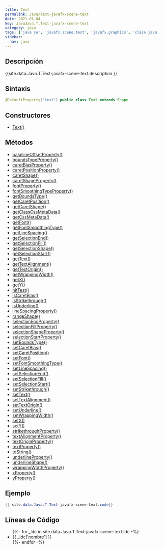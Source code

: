 ```yaml
---
title: Text
permalink: Java/Text-javafx-scene-text
date: 2021-01-04
key: JavaJava.T.Text-javafx-scene-text
category: java
tags: ['java se', 'javafx.scene.text', 'javafx.graphics', 'clase java', 'JavaFX 2.0']
sidebar: 
  nav: java
---
```


## Descripción
{{site.data.Java.T.Text-javafx-scene-text.description }}

## Sintaxis
~~~java
@DefaultProperty("text") public class Text extends Shape
~~~

## Constructores
* [Text()](/Java/Text-javafx-scene-text/Text/)

## Métodos
* [baselineOffsetProperty()](/Java/Text-javafx-scene-text/baselineOffsetProperty)
* [boundsTypeProperty()](/Java/Text-javafx-scene-text/boundsTypeProperty)
* [caretBiasProperty()](/Java/Text-javafx-scene-text/caretBiasProperty)
* [caretPositionProperty()](/Java/Text-javafx-scene-text/caretPositionProperty)
* [caretShape()](/Java/Text-javafx-scene-text/caretShape)
* [caretShapeProperty()](/Java/Text-javafx-scene-text/caretShapeProperty)
* [fontProperty()](/Java/Text-javafx-scene-text/fontProperty)
* [fontSmoothingTypeProperty()](/Java/Text-javafx-scene-text/fontSmoothingTypeProperty)
* [getBoundsType()](/Java/Text-javafx-scene-text/getBoundsType)
* [getCaretPosition()](/Java/Text-javafx-scene-text/getCaretPosition)
* [getCaretShape()](/Java/Text-javafx-scene-text/getCaretShape)
* [getClassCssMetaData()](/Java/Text-javafx-scene-text/getClassCssMetaData)
* [getCssMetaData()](/Java/Text-javafx-scene-text/getCssMetaData)
* [getFont()](/Java/Text-javafx-scene-text/getFont)
* [getFontSmoothingType()](/Java/Text-javafx-scene-text/getFontSmoothingType)
* [getLineSpacing()](/Java/Text-javafx-scene-text/getLineSpacing)
* [getSelectionEnd()](/Java/Text-javafx-scene-text/getSelectionEnd)
* [getSelectionFill()](/Java/Text-javafx-scene-text/getSelectionFill)
* [getSelectionShape()](/Java/Text-javafx-scene-text/getSelectionShape)
* [getSelectionStart()](/Java/Text-javafx-scene-text/getSelectionStart)
* [getText()](/Java/Text-javafx-scene-text/getText)
* [getTextAlignment()](/Java/Text-javafx-scene-text/getTextAlignment)
* [getTextOrigin()](/Java/Text-javafx-scene-text/getTextOrigin)
* [getWrappingWidth()](/Java/Text-javafx-scene-text/getWrappingWidth)
* [getX()](/Java/Text-javafx-scene-text/getX)
* [getY()](/Java/Text-javafx-scene-text/getY)
* [hitTest()](/Java/Text-javafx-scene-text/hitTest)
* [isCaretBias()](/Java/Text-javafx-scene-text/isCaretBias)
* [isStrikethrough()](/Java/Text-javafx-scene-text/isStrikethrough)
* [isUnderline()](/Java/Text-javafx-scene-text/isUnderline)
* [lineSpacingProperty()](/Java/Text-javafx-scene-text/lineSpacingProperty)
* [rangeShape()](/Java/Text-javafx-scene-text/rangeShape)
* [selectionEndProperty()](/Java/Text-javafx-scene-text/selectionEndProperty)
* [selectionFillProperty()](/Java/Text-javafx-scene-text/selectionFillProperty)
* [selectionShapeProperty()](/Java/Text-javafx-scene-text/selectionShapeProperty)
* [selectionStartProperty()](/Java/Text-javafx-scene-text/selectionStartProperty)
* [setBoundsType()](/Java/Text-javafx-scene-text/setBoundsType)
* [setCaretBias()](/Java/Text-javafx-scene-text/setCaretBias)
* [setCaretPosition()](/Java/Text-javafx-scene-text/setCaretPosition)
* [setFont()](/Java/Text-javafx-scene-text/setFont)
* [setFontSmoothingType()](/Java/Text-javafx-scene-text/setFontSmoothingType)
* [setLineSpacing()](/Java/Text-javafx-scene-text/setLineSpacing)
* [setSelectionEnd()](/Java/Text-javafx-scene-text/setSelectionEnd)
* [setSelectionFill()](/Java/Text-javafx-scene-text/setSelectionFill)
* [setSelectionStart()](/Java/Text-javafx-scene-text/setSelectionStart)
* [setStrikethrough()](/Java/Text-javafx-scene-text/setStrikethrough)
* [setText()](/Java/Text-javafx-scene-text/setText)
* [setTextAlignment()](/Java/Text-javafx-scene-text/setTextAlignment)
* [setTextOrigin()](/Java/Text-javafx-scene-text/setTextOrigin)
* [setUnderline()](/Java/Text-javafx-scene-text/setUnderline)
* [setWrappingWidth()](/Java/Text-javafx-scene-text/setWrappingWidth)
* [setX()](/Java/Text-javafx-scene-text/setX)
* [setY()](/Java/Text-javafx-scene-text/setY)
* [strikethroughProperty()](/Java/Text-javafx-scene-text/strikethroughProperty)
* [textAlignmentProperty()](/Java/Text-javafx-scene-text/textAlignmentProperty)
* [textOriginProperty()](/Java/Text-javafx-scene-text/textOriginProperty)
* [textProperty()](/Java/Text-javafx-scene-text/textProperty)
* [toString()](/Java/Text-javafx-scene-text/toString)
* [underlineProperty()](/Java/Text-javafx-scene-text/underlineProperty)
* [underlineShape()](/Java/Text-javafx-scene-text/underlineShape)
* [wrappingWidthProperty()](/Java/Text-javafx-scene-text/wrappingWidthProperty)
* [xProperty()](/Java/Text-javafx-scene-text/xProperty)
* [yProperty()](/Java/Text-javafx-scene-text/yProperty)

## Ejemplo
~~~java
{{ site.data.Java.T.Text-javafx-scene-text.code}}
~~~

## Líneas de Código
<ul>
{%- for _ldc in site.data.Java.T.Text-javafx-scene-text.ldc -%}
   <li>
       <a href="{{_ldc['url'] }}">{{ _ldc['nombre'] }}</a>
   </li>
{%- endfor -%}
</ul>
